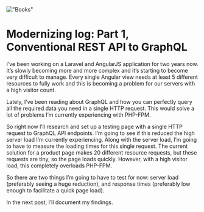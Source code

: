 !["Books"](/images/articles/1__GgmGZJnFec994dvCDpbWQ.jpeg)

# Modernizing log: Part 1, Conventional REST API to GraphQL

I’ve been working on a Laravel and AngularJS application for two years now. It’s slowly becoming more and more complex and it’s starting to become very difficult to manage. Every single Angular view needs at least 5 different resources to fully work and this is becoming a problem for our servers with a high visitor count.

Lately, I’ve been reading about GraphQL and how you can perfectly query all the required data you need in a single HTTP request. This would solve a lot of problems I’m currently experiencing with PHP-FPM.

So right now I’ll research and set up a testing page with a single HTTP request to GraphQL API endpoints. I’m going to see if this reduced the high server load I’m currently experiencing. Along with the server load, I’m going to have to measure the loading times for this single request. The current solution for a product page makes 20 different resource requests, but these requests are tiny, so the page loads quickly. However, with a high visitor load, this completely overloads PHP-FPM.

So there are two things I’m going to have to test for now: server load (preferably seeing a huge reduction), and response times (preferably low enough to facilitate a quick page load).

In the next post, I’ll document my findings.


